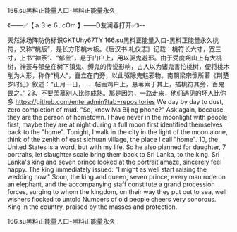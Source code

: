 166.su黑料正能量入口-黑料正能量永久

《——✅【ａ３ｅ６. cOm 】——D友澜器打开✅》--

天然泳场阵防伪标识GKTUhy67TY
166.su黑料正能量入口-黑料正能量永久桃符，又称“桃版”，是长方形桃木板。《后汉书·礼仪志》记载：桃符长六寸，宽三寸，上书“神荼”、“郁垒”，悬于门户上，用以驱鬼避邪。由于受度朔山上有大桃树，神荼与郁垒在树下镇鬼、缚鬼的传说影响，古人以为诸鬼害怕桃树，便将桃木削为人形，称作“桃人”，矗立在门旁，以此驱除鬼魅邪物。南朝梁宗懔所著《荆楚岁时记》叙述：“正月一日，……帖画鸡户上，悬苇索于其上，插桃符其旁，百鬼畏之。”
	23、不要羡慕别人比你成熟。那是因为，一路走来，他们遇见的坏人比你多
https://github.com/enteradmin?tab=repositories
We day by day to dust, zero completion of mud.
"So, know Ma Bijing phone?"
Ask again, because they are the person of hometown.
I have never in the moonlight with people first, maybe they are at night during a full moon first identified themselves back to the "home".
Tonight, I walk in the city in the light of the moon alone, think of the zenith of east sichuan village, the place I call "home".
10, the United States is a word, but with my life.
So he also planned for daughter, 7 portraits, let slaughter scale bring them back to Sri Lanka, to the king.
Sri Lanka's king and seven prince looked at the portrait amaze, sincerely feel happy.
The king immediately issued: "I might as well start raising the wedding now."
Soon, the king and queen, seven prince, every man rode on an elephant, and the accompanying staff constitute a grand procession forces, surging to whom the kingdom, on their way they put out to sea, well wishers flocked to untold Numbers of old people cheers very sonorous.
King in the country, praised by the masses and protection.




166.su黑料正能量入口-黑料正能量永久
